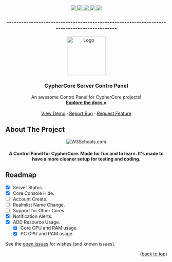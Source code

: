 <div id="top"></div>

<div align="center">
  
  <a href="https://github.com/fIyingPhoenix/CypherCore-Server-Addons/graphs/contributors">
    <img src="https://img.shields.io/github/contributors/fIyingPhoenix/CypherCore-Server-Addons.svg?style=for-the-badge" >
  </a> 
  <a href="https://github.com/fIyingPhoenix/CypherCore-Server-Addons/graphs/forks">
    <img src="https://img.shields.io/github/forks/fIyingPhoenix/CypherCore-Server-Addons.svg?style=for-the-badge" >
  </a> 
  <a href="https://github.com/fIyingPhoenix/CypherCore-Server-Addons/graphs/members">
    <img src="https://img.shields.io/github/stars/fIyingPhoenix/CypherCore-Server-Addons.svg?style=for-the-badge" >
  </a> 
  <a href="https://github.com/fIyingPhoenix/CypherCore-Server-Addons/issues">
    <img src="https://img.shields.io/github/issues/fIyingPhoenix/CypherCore-Server-Addons.svg?style=for-the-badge" >
  </a> 
  <a href="https://github.com/fIyingPhoenix/CypherCore-Server-Addons/issues">
    <img src="https://img.shields.io/github/license/fIyingPhoenix/CypherCore-Server-Addons.svg?style=for-the-badge" >
  </a> 
  
</div>

<h3 align="center">------------------------------------------------------------------------------------------</h3>

<div align="center">

  <a href="https://github.com/othneildrew/Best-README-Template">
    <img src="https://user-images.githubusercontent.com/81469821/144727879-3713f924-9922-4c9b-921b-1e47a79adea1.png" alt="Logo" width="120" height="120">
  </a>

  <h3 align="center">CypherCore Server Contro Panel</h3>

  <p align="center">
    An awesome Contro Panel for CypherCore projects!
    <br />
    <a href="https://github.com/fIyingPhoenix/CypherCore-Server-Addons/"><strong>Explore the docs »</strong></a>
    <br />
    <br />
    <a href="https://github.com/fIyingPhoenix/CypherCore-Server-Addons">View Demo</a>
    ·
    <a href="https://github.com/fIyingPhoenix/CypherCore-Server-Addons/issues">Report Bug</a>
    ·
    <a href="https://github.com/fIyingPhoenix/CypherCore-Server-Addons/issues">Request Feature</a>
  </p>
</div>

## About The Project


<div align="center">
   <img src="https://user-images.githubusercontent.com/81469821/144727204-56357d08-01e6-477b-88c8-a2df40906cd1.png" alt="W3Schools.com"> 
  <h4 align="center"> A Control Panel for CypherCore. Made for fun and to learn. It's made to have a more cleaner setup for testing and coding. </h4>
</div>

## Roadmap

- [x] Server Status.
- [x] Core Console Hide.
- [ ] Account Create.
- [ ] Realmlist Name Change.
- [ ] Support for Other Cores.
- [X] Notification Alerts.
- [X] ADD Resource Usage.
    - [x] Core CPU and RAM usage.
    - [x] PC CPU and RAM usage.

See the [open issues](https://github.com/othneildrew/Best-README-Template/issues) for wishes  (and known issues).


<p align="right">(<a href="#top">back to top</a>)</p>
